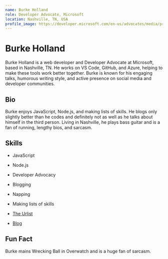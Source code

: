 ```yaml
---
name: Burke Holland
role: Developer Advocate, Microsoft
location: Nashville, TN, USA
profile_image: https://developer.microsoft.com/en-us/advocates/media/profiles/burke-holland.png
---
```


# Burke Holland

Burke Holland is a web developer and Developer Advocate at Microsoft, based in Nashville, TN. He works on VS Code, GitHub, and Azure, helping to make these tools work better together. Burke is known for his engaging talks, humorous writing style, and active presence on social media and developer communities.

## Bio
Burke enjoys JavaScript, Node.js, and making lists of skills. He blogs only slightly better than he codes and definitely not as well as he talks about himself in the third person. Living in Nashville, he plays bass guitar and is a fan of running, lengthy bios, and sarcasm.


## Skills
- JavaScript
- Node.js
- Developer Advocacy
- Blogging

- Napping

- Making lists of skills


- [The Urlist](https://www.theurlist.com/)


- [Blog](https://burkeholland.github.io/)


## Fun Fact

Burke mains Wrecking Ball in Overwatch and is a huge fan of sarcasm.

